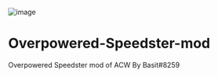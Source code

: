![image](https://raw.githubusercontent.com/Modraxis/background/main/Starblast%20logo.png)
# Overpowered-Speedster-mod
Overpowered Speedster mod of ACW By Basit#8259
